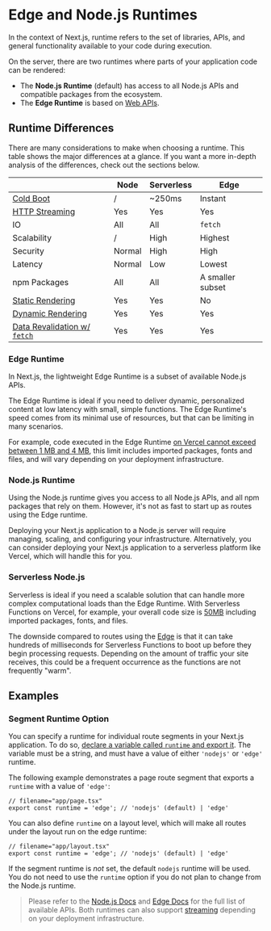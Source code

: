 # Edge and Node.js Runtimes

In the context of Next.js, runtime refers to the set of libraries, APIs, and general functionality available to your code during execution.

On the server, there are two runtimes where parts of your application code can be rendered:

- The **Node.js Runtime** (default) has access to all Node.js APIs and compatible packages from the ecosystem.
- The **Edge Runtime** is based on [Web APIs](/docs/app/api-reference/edge).

## Runtime Differences

There are many considerations to make when choosing a runtime. This table shows the major differences at a glance.
If you want a more in-depth analysis of the differences, check out the sections below.

|                                                                                                                                                     | Node   | Serverless | Edge             |
| --------------------------------------------------------------------------------------------------------------------------------------------------- | ------ | ---------- | ---------------- |
| [Cold Boot](https://vercel.com/docs/concepts/get-started/compute#cold-and-hot-boots?utm_source=next-site&utm_medium=docs&utm_campaign=next-website) | /      | ~250ms     | Instant          |
| [HTTP Streaming](/guide/routing/loading-ui-and-streaming)                                                                                           | Yes    | Yes        | Yes              |
| IO                                                                                                                                                  | All    | All        | `fetch`          |
| Scalability                                                                                                                                         | /      | High       | Highest          |
| Security                                                                                                                                            | Normal | High       | High             |
| Latency                                                                                                                                             | Normal | Low        | Lowest           |
| npm Packages                                                                                                                                        | All    | All        | A smaller subset |
| [Static Rendering](/guide/rendering/server-components#static-rendering-default)                                                                     | Yes    | Yes        | No               |
| [Dynamic Rendering](/guide/rendering/server-components#dynamic-rendering)                                                                           | Yes    | Yes        | Yes              |
| [Data Revalidation w/ `fetch`](/guide/data-fetching/fetching-caching-and-revalidating#revalidating-data)                                            | Yes    | Yes        | Yes              |

### Edge Runtime

In Next.js, the lightweight Edge Runtime is a subset of available Node.js APIs.

The Edge Runtime is ideal if you need to deliver dynamic, personalized content at low latency with small, simple functions.
The Edge Runtime's speed comes from its minimal use of resources, but that can be limiting in many scenarios.

For example, code executed in the Edge Runtime [on Vercel cannot exceed between 1 MB and 4 MB](https://vercel.com/docs/concepts/limits/overview#edge-middleware-and-edge-functions-size), this limit includes imported packages, fonts and files, and will vary depending on your deployment infrastructure.

### Node.js Runtime

Using the Node.js runtime gives you access to all Node.js APIs, and all npm packages that rely on them.
However, it's not as fast to start up as routes using the Edge runtime.

Deploying your Next.js application to a Node.js server will require managing, scaling, and configuring your infrastructure.
Alternatively, you can consider deploying your Next.js application to a serverless platform like Vercel, which will handle this for you.

### Serverless Node.js

Serverless is ideal if you need a scalable solution that can handle more complex computational loads than the Edge Runtime.
With Serverless Functions on Vercel, for example, your overall code size is [50MB](https://vercel.com/docs/concepts/limits/overview#serverless-function-size) including imported packages, fonts, and files.

The downside compared to routes using the [Edge](https://vercel.com/docs/concepts/functions/edge-functions) is that it can take hundreds of milliseconds for Serverless Functions to boot up before they begin processing requests.
Depending on the amount of traffic your site receives, this could be a frequent occurrence as the functions are not frequently "warm".

## Examples

### Segment Runtime Option

You can specify a runtime for individual route segments in your Next.js application.
To do so, [declare a variable called `runtime` and export it](/docs/app/api-reference/file-conventions/route-segment-config).
The variable must be a string, and must have a value of either `'nodejs'` or `'edge'` runtime.

The following example demonstrates a page route segment that exports a `runtime` with a value of `'edge'`:

```tsx
// filename="app/page.tsx"
export const runtime = 'edge'; // 'nodejs' (default) | 'edge'
```

You can also define `runtime` on a layout level, which will make all routes under the layout run on the edge runtime:

```tsx
// filename="app/layout.tsx"
export const runtime = 'edge'; // 'nodejs' (default) | 'edge'
```

If the segment runtime is _not_ set, the default `nodejs` runtime will be used.
You do not need to use the `runtime` option if you do not plan to change from the Node.js runtime.

> Please refer to the [Node.js Docs](https://nodejs.org/docs/latest/api/) and [Edge Docs](/docs/app/api-reference/edge) for the full list of available APIs.
> Both runtimes can also support [streaming](/guide/routing/loading-ui-and-streaming) depending on your deployment infrastructure.
